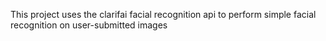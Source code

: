 This project uses the clarifai facial recognition api to perform simple facial recognition on user-submitted images